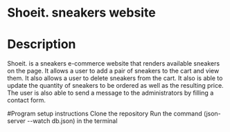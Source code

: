 # Shoeit. sneakers website
# Description
Shoeit. is a sneakers e-commerce website that renders available sneakers on the page. It allows a user to add a pair of sneakers to the cart and view them. It also allows a user to delete sneakers from the cart. It also is able to update the quantity of sneakers to be ordered as well as the resulting price. The user is also able to send a message to the administrators by filling a contact form.

#Program setup instructions
Clone the repository
Run the command (json-server --watch db.json) in the terminal
